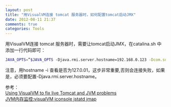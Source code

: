 ```yaml
---
layout: post
title: "用VisualVM连接 tomcat 服务器时，如何配置tomcat启动JMX"
date: 2012-08-11 21:37
comments: true
categories: Tools
---
```

用VisualVM连接 tomcat 服务器时，需要让tomcat启动JMX，在catalina.sh 中添加一行代码即可：

``` bash
JAVA_OPTS=”$JAVA_OPTS -Djava.rmi.server.hostname=192.168.0.123 -Dcom.sun.management.jmxremote=true -Dcom.sun.management.jmxremote.port=8086 -Dcom.sun.management.jmxremote.ssl=false -Dcom.sun.management.jmxremote.authenticate=false
```
注意，用hostname -i 查看是否为127.0.01，这步非常重要,否则会连接失败，如果是，必须要配置-Djava.rmi.server.hostname。

参考：   
[Using VisualVM to fix live Tomcat and JVM problems](http://blog.tty.nl/2010/09/03/using-visualvm-to-fix-live-tomcat-and-jvm-problems/)  
[JVM内存监控:visualVM jconsole jstatd jmap](http://blog.csdn.net/linghunhong/article/details/6438572)
